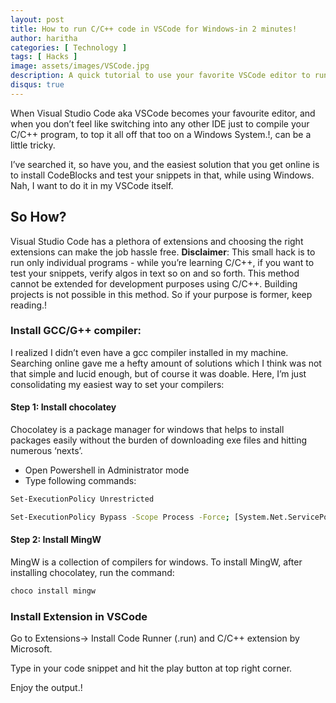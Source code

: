 ```yaml
---
layout: post
title: How to run C/C++ code in VSCode for Windows-in 2 minutes!
author: haritha
categories: [ Technology ]
tags: [ Hacks ]
image: assets/images/VSCode.jpg
description: A quick tutorial to use your favorite VSCode editor to run C or C++ programs in under 2 minutes.
disqus: true
---
```

When Visual Studio Code  aka VSCode becomes your favourite editor, and when you don’t feel like switching into any other IDE just to compile your C/C++ program, to top it all off that too on a Windows System.!, can be a little tricky.

I’ve searched it, so have you, and the easiest solution that you get online is to install CodeBlocks and test your snippets in that, while using Windows. Nah, I want to do it in my VSCode itself.

## So How?

Visual Studio Code has a plethora of extensions and choosing the right extensions can make the job hassle free.
**Disclaimer**: This small hack is to run only individual programs - while you’re learning C/C++, if you want to test your snippets, verify algos in text so on and so forth. This method cannot be extended for development purposes using C/C++. Building projects is not possible in this method. 
So if your purpose is former, keep reading.!

### Install GCC/G++ compiler:
 
I realized I didn’t even have a gcc compiler installed in my machine. Searching online gave me a hefty amount of solutions which I think was not that simple and lucid enough, but of course it was doable. Here, I’m just consolidating my easiest way to set your compilers:

#### Step 1: Install chocolatey

Chocolatey is a package manager for windows that helps to install packages easily without the burden of downloading exe files and hitting numerous ‘nexts’.
* Open Powershell in Administrator mode
* Type following commands:
```sh
Set-ExecutionPolicy Unrestricted
```
```sh
Set-ExecutionPolicy Bypass -Scope Process -Force; [System.Net.ServicePointManager]::SecurityProtocol= [System.Net.ServicePointManager]::SecurityProtocol -bor 3072; iex ((New-Object System.Net.WebClient).DownloadString('https://chocolatey.org/install.ps1'))
```
#### Step 2: Install MingW
MingW is a collection of compilers for windows. To install MingW, after installing chocolatey, run the command:
```sh
choco install mingw
```

### Install Extension in VSCode
Go to Extensions-> Install Code Runner (.run) and C/C++ extension by Microsoft.

Type in your code snippet and hit the play button at top right corner.

Enjoy the output.!




